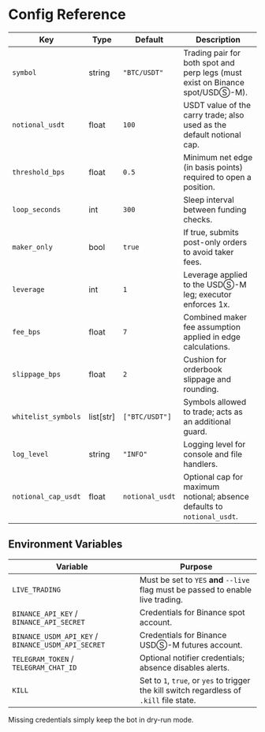 # Config Reference

| Key | Type | Default | Description |
| --- | --- | --- | --- |
| `symbol` | string | `"BTC/USDT"` | Trading pair for both spot and perp legs (must exist on Binance spot/USDⓈ-M). |
| `notional_usdt` | float | `100` | USDT value of the carry trade; also used as the default notional cap. |
| `threshold_bps` | float | `0.5` | Minimum net edge (in basis points) required to open a position. |
| `loop_seconds` | int | `300` | Sleep interval between funding checks. |
| `maker_only` | bool | `true` | If true, submits post-only orders to avoid taker fees. |
| `leverage` | int | `1` | Leverage applied to the USDⓈ-M leg; executor enforces 1x. |
| `fee_bps` | float | `7` | Combined maker fee assumption applied in edge calculations. |
| `slippage_bps` | float | `2` | Cushion for orderbook slippage and rounding. |
| `whitelist_symbols` | list[str] | `["BTC/USDT"]` | Symbols allowed to trade; acts as an additional guard. |
| `log_level` | string | `"INFO"` | Logging level for console and file handlers. |
| `notional_cap_usdt` | float | `notional_usdt` | Optional cap for maximum notional; absence defaults to `notional_usdt`. |

## Environment Variables

| Variable | Purpose |
| --- | --- |
| `LIVE_TRADING` | Must be set to `YES` **and** `--live` flag must be passed to enable live trading. |
| `BINANCE_API_KEY` / `BINANCE_API_SECRET` | Credentials for Binance spot account. |
| `BINANCE_USDM_API_KEY` / `BINANCE_USDM_API_SECRET` | Credentials for Binance USDⓈ-M futures account. |
| `TELEGRAM_TOKEN` / `TELEGRAM_CHAT_ID` | Optional notifier credentials; absence disables alerts. |
| `KILL` | Set to `1`, `true`, or `yes` to trigger the kill switch regardless of `.kill` file state. |

Missing credentials simply keep the bot in dry-run mode.
